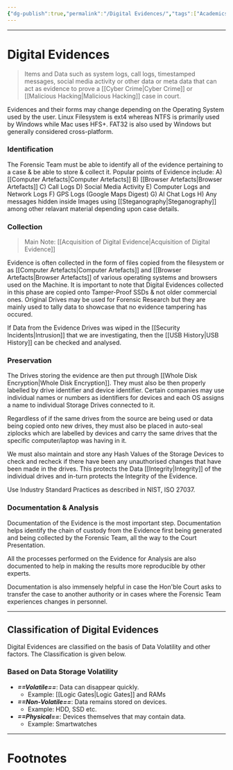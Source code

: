 ```yaml
---
{"dg-publish":true,"permalink":"/Digital Evidences/","tags":["Academics","CyberSec"]}
---
```



---
# Digital Evidences
> Items and Data such as system logs, call logs, timestamped messages, social media activity or other data or meta data that can act as evidence to prove a [[Cyber Crime\|Cyber Crime]] or [[Malicious Hacking\|Malicious Hacking]] case in court.

Evidences and their forms may change depending on the Operating System used by the user. Linux Filesystem is ext4 whereas NTFS is primarily used by Windows while Mac uses HFS+. FAT32 is also used by Windows but generally considered cross-platform.

### Identification
The Forensic Team must be able to identify all of the evidence pertaining to a case & be able to store & collect it. Popular points of Evidence include: 
A) [[Computer Artefacts\|Computer Artefacts]]
B) [[Browser Artefacts\|Browser Artefacts]]
C) Call Logs
D) Social Media Activity
E) Computer Logs and Network Logs
F) GPS Logs (Google Maps Digest) 
G) AI Chat Logs
H) Any messages hidden inside Images using [[Steganography\|Steganography]]
among other relavant material depending upon case details.

### Collection
> Main Note: [[Acquisition of Digital Evidence\|Acquisition of Digital Evidence]]

Evidence is often collected in the form of files copied from the filesystem or as [[Computer Artefacts\|Computer Artefacts]] and [[Browser Artefacts\|Browser Artefacts]] of various operating systems and browsers used on the Machine. 
It is important to note that Digital Evidences collected in this phase are copied onto Tamper-Proof SSDs & not older commercial ones. Original Drives may be used for Forensic Research but they are mainly used to tally data to showcase that no evidence tampering has occured. 

If Data from the Evidence Drives was wiped in the [[Security Incidents\|Intrusion]] that we are investigating, then the [[USB History\|USB History]] can be checked and analysed.

### Preservation
The Drives storing the evidence are then put through [[Whole Disk Encryption\|Whole Disk Encryption]].
They must also be then properly labelled by drive identifier and device identifier. Certain companies may use individual names or numbers as identifiers for devices and each OS assigns a name to individual Storage Drives connected to it.

Regardless of if the same drives from the source are being used or data being copied onto new drives, they must also be placed in auto-seal ziplocks which are labelled by devices and carry the same drives that the specific computer/laptop was having in it.

We must also maintain and store any Hash Values of the Storage Devices to check and recheck if there have been any unauthorised changes that have been made in the drives. This protects the Data [[Integrity\|Integrity]] of the individual drives and in-turn protects the Integrity of the Evidence. 

Use Industry Standard Practices as described in NIST, ISO 27037.

### Documentation & Analysis
Documentation of the Evidence is the most important step. Documentation helps identify the chain of custody from the Evidence first being generated and being collected by the Forensic Team, all the way to the Court Presentation. 

All the processes performed on the Evidence for Analysis are also documented to help in making the results more reproducible by other experts.

Documentation is also immensely helpful in case the Hon'ble Court asks to transfer the case to another authority or in cases where the Forensic Team experiences changes in personnel.

---
## Classification of Digital Evidences
Digital Evidences are classified on the basis of Data Volatility and other factors. The Classification is given below.

### Based on Data Storage Volatility
- ***==Volatile==***: Data can disappear quickly. 
	- Example: [[Logic Gates\|Logic Gates]] and RAMs
- ***==Non-Volatile==***: Data remains stored on devices. 
	- Example: HDD, SSD etc.
- ***==Physical==***: Devices themselves that may contain data. 
	- Example: Smartwatches


---
# Footnotes